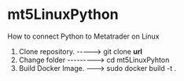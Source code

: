 # mt5LinuxPython
How to connect Python to Metatrader on Linux

1) Clone repository. -----> git clone <b> url </b>
2) Change folder ---------> cd mt5LinuxPyhton
3) Build Docker Image. ---> sudo docker build -t <ImageName> .
